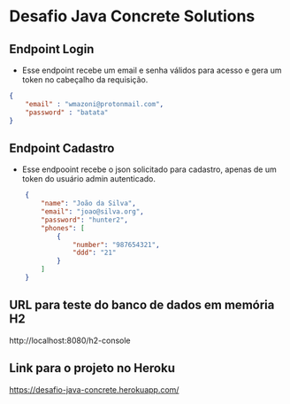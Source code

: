 # Desafio Java Concrete Solutions



## Endpoint Login
* Esse endpoint recebe um email e senha válidos para acesso e gera um token no cabeçalho da requisição.

```json
{
    "email" : "wmazoni@protonmail.com",
    "password" : "batata"
}
```

## Endpoint Cadastro
* Esse endpooint recebe o json solicitado para cadastro, apenas de um token do usuário admin autenticado.

```json
    {
        "name": "João da Silva",
        "email": "joao@silva.org",
        "password": "hunter2",
        "phones": [
            {
                "number": "987654321",
                "ddd": "21"
            }
        ]
    }
```
## URL para teste do banco de dados em memória H2

http://localhost:8080/h2-console

## Link para o projeto no Heroku
https://desafio-java-concrete.herokuapp.com/



